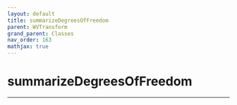 ```yaml
---
layout: default
title: summarizeDegreesOfFreedom
parent: WVTransform
grand_parent: Classes
nav_order: 163
mathjax: true
---
```


#  summarizeDegreesOfFreedom




---

